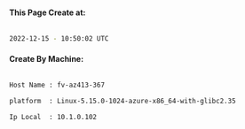 
   
#### This Page Create at:

```bash

2022-12-15 - 10:50:02 UTC

```

#### Create By Machine:

```bash

Host Name : fv-az413-367

platform  : Linux-5.15.0-1024-azure-x86_64-with-glibc2.35

Ip Local  : 10.1.0.102

```

